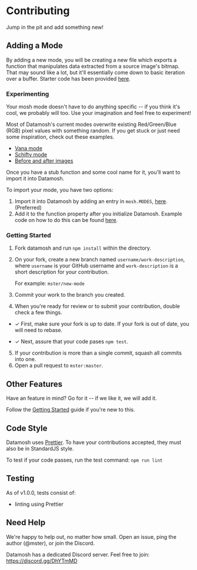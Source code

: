 # Contributing

Jump in the pit and add something new!

## Adding a Mode

By adding a new mode, you will be creating a new file which exports a function that manipulates data extracted from a source image's bitmap. That may sound like a lot, but it'll essentially come down to basic iteration over a buffer. Starter code has been provided [here](https://github.com/mster/datamosh/blob/master/lib/modes/template).

### Experimenting

Your mosh mode doesn't have to do anything specific -- if you think it's cool, we probably will too. Use your imagination and feel free to experiment!

Most of Datamosh's current modes overwrite existing Red/Green/Blue (RGB) pixel values with something random. If you get stuck or just need some inspiration, check out these examples.

- [Vana mode](https://github.com/mster/datamosh/blob/master/lib/modes/vana.js)
- [Schifty mode](https://github.com/mster/datamosh/blob/master/lib/modes/schifty.js)
- [Before and after images](https://github.com/mster/datamosh#example-images)

Once you have a stub function and some cool name for it, you'll want to import it into Datamosh.

To import your mode, you have two options:

1. Import it into Datamosh by adding an entry in `mosh.MODES`, [here](https://github.com/mster/datamosh/blob/master/lib/mosh.js#L99). (Preferred)
2. Add it to the function property after you initialize Datamosh. Example code on how to do this can be found [here](https://github.com/mster/datamosh/releases/tag/v1.1.0).

### Getting Started

1. Fork datamosh and run `npm install` within the directory.
2. On your fork, create a new branch named `username/work-description`, where `username` is your GitHub username and `work-description` is a short description for your contribution.

   For example: `mster/new-mode`

3. Commit your work to the branch you created.
4. When you're ready for review or to submit your contribution, double check a few things.

- ✓ First, make sure your fork is up to date. If your fork is out of date, you will need to rebase.

- ✓ Next, assure that your code pases `npm test`.

5. If your contribution is more than a single commit, squash all commits into one.
6. Open a pull request to `mster:master`.

## Other Features

Have an feature in mind? Go for it -- if we like it, we will add it.

Follow the [Getting Started](#getting-started) guide if you're new to this.

## Code Style

Datamosh uses [Prettier](https://prettier.io/). To have your contributions accepted, they must also be in StandardJS style.

To test if your code passes, run the test command:
`npm run lint`

## Testing

As of v1.0.0, tests consist of:

- linting using Prettier

## Need Help

We're happy to help out, no matter how small. Open an issue, ping the author (@mster), or join the Discord.

Datamosh has a dedicated Discord server. Feel free to join: https://discord.gg/DhYTmMD
